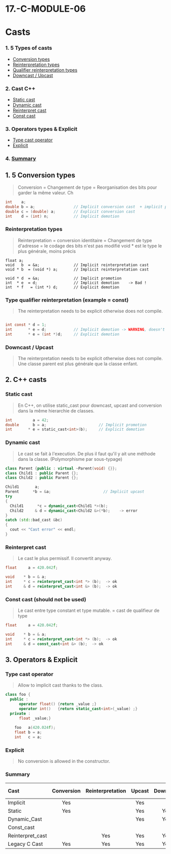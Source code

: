 # 17.-C-MODULE-06

# Casts
### 1. 5 Types of casts
* [Conversion types](#Conversion)  
* [Reinterpretation types ](#Reinterpretation-types)  
* [Qualifier reinterpretation types ](#Reinterpretation-types)  
* [Downcast / Upcast](#Downcast-/-Upcast)
### 2. Cast C++
* [Static cast](#Static-cast)
* [Dynamic cast](#Dynamic_cast)  
* [Reinterpret cast](#Reinterpret-cast)  
* [Const cast ](#Const-cast)
### 3. Operators types & Explicit
* [Type cast operator](#Type-cast-operator)  
* [Explicit](#Explicit)
### 4. [Summary](#Summary)


## 1. 5 Conversion types
>  Conversion = Changement de type = Reorganisation des bits pour garder la même valeur. Ch
```C
int    a;
double b = a;                 // Implicit conversion cast  + implicit promotion
double c = (double) a;        // Explicit conversion cast
int    d = (int) n;           // Implicit demotion
```

### Reinterpretation types
> Reinterpretation = conversion identitaire = Changement de type d'adresse = le codage des bits n'est pas modifié
> void * est le type le plus générale, moins précis 
```
float a;
void   b  = &a;               // Implicit reinterpretation cast
void * b  = (void *) a;       // Implicit reinterpretation cast

void * d  = &a;               // Implicit promotion 
int  * e  = d;                // Implicit demotion    -> Bad ! 
int  * f   = (int *) d;       // Explicit demotion
```

### Type qualifier reinterpretation (example = const)
>  The reinterpretation needs to be explicit otherwise does not compile.
```C

int const * d = 1;
int       * e = d;            // Implicit demotion -> WARNING, doesn't compile
int       * e = (int *)d;     // Explicit demotion 
```
### Downcast / Upcast
>  The reinterpretation needs to be explicit otherwise does not compile.
>  Une classe parent est plus générale que la classe enfant.

## 2. C++ casts

### Static cast
>  En C++, on utilise static_cast<type> pour downcast, upcast and conversion dans la même hierarchie de classes.
```C
int         a = 42;
double      b = a;                       // Implicit promotion 
int       * e = static_cast<int>(b);     // Explicit demotion 
```

### Dynamic cast
>  Le cast se fait à l'execution. De plus il faut qu'il y ait une méthode dans la classe. (Polymorphisme par sous-typage)
```C++
class Parent {public : virtual ~Parent(void) {}};
class Child1 : public Parent {};
class Child2 : public Parent {};

Child1       a;
Parent      *b = &a;                       // Implicit upcast
try
{
  Child1      *c = dynamic_cast<Child1 *>(b);
  Child2     & d = dynamic_cast<Child2 &>(*b);    -> error
}
catch (std::bad_cast &bc)
{
  cout << "Cast error" << endl;
}
```
### Reinterpret cast
>  Le cast le plus permissif. Il convertit anyway.
```C++
float     a = 420.042f;

void    * b = & a;
int     * c = reinterpret_cast<int *> (b);  -> ok
int     & d = reinterpret_cast<int &> (b);  -> ok
```
### Const cast  (should not be used)
>  Le cast entre type constant et type mutable. = cast de qualifieur de type
```C++
float     a = 420.042f;

void    * b = & a;
int     * c = reinterpret_cast<int *> (b);  -> ok
int     & d = const_cast<int &> (b);  -> ok
```
## 3. Operators & Explicit

### Type cast operator 
>  Allow to implicit cast thanks to the class.
```C++
class foo {
  public :
      operator float() {return _value ;}
      operator int()   {return static_cast<int>(_value) ;}
  private :
      float _value;}
     
    foo   a(420.024f);
    float b = a;
    int   c = a;     
```

### Explicit
>  No conversion is allowed in the constructor.

### Summary
|       Cast       |    Conversion    | Reinterpretation | Upcast | Downcast | Type qualifier |
| :--------------- |:---------------:|:----------:|:----------:|:----------:|:----------:|
| Implicit         |     Yes         |            | Yes         |            |            |
| Static           |     Yes         |            | Yes         |  Yes       |            |
| Dynamic_Cast     |                  |           | Yes         | Yes        |            |
| Const_cast      |                  |           |          |         |      Yes      |
| Reinterpret_cast  |                  |  Yes         | Yes         | Yes        |            |
| Legacy C Cast  |    Yes | Yes | Yes | Yes | Yes|

